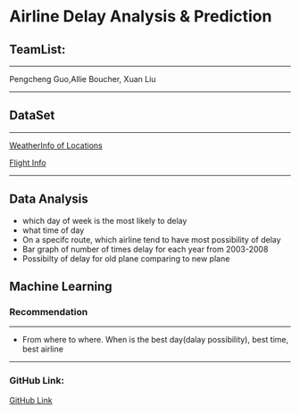 # Airline Delay Analysis & Prediction

## TeamList:
---

Pengcheng Guo,Allie Boucher, Xuan Liu

---

## DataSet

---

[WeatherInfo of Locations](https://www.ncdc.noaa.gov/cdo-web/webservices/v2#locations)

[Flight Info](http://stat-computing.org/dataexpo/2009/the-data.html)

---


##  Data Analysis
- which day of week is the most likely to delay
- what time of day 
- On a specifc route, which airline tend to have most possibility of delay
- Bar graph of number of times delay for each year from 2003-2008
- Possibilty of delay for old plane comparing to new plane



## Machine Learning

### Recommendation

---

- From where to where. When is the best day(dalay possibility), best time, best airline

---

### GitHub Link:
[GitHub Link](https://github.com/AndyHum/Airline_Delay_Analysis_and_Prediction)
